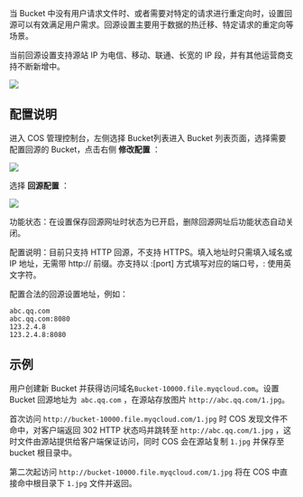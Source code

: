 当 Bucket 中没有用户请求文件时、或者需要对特定的请求进行重定向时，设置回源可以有效满足用户需求。回源设置主要用于数据的热迁移、特定请求的重定向等场景。

当前回源设置支持源站 IP 为电信、移动、联通、长宽的 IP 段，并有其他运营商支持不断新增中。

![](http://imgcache.tcecqpoc.fsphere.cn/image/mccdn.qcloud.com/img5697c84160bd9.png)

## 配置说明

进入 COS 管理控制台，左侧选择 Bucket列表进入 Bucket 列表页面，选择需要配置回源的 Bucket，点击右侧 **修改配置** ：

![](http://imgcache.tcecqpoc.fsphere.cn/image/mccdn.qcloud.com/static/img/61e098cb598ef0ad578becdac5ae4e4b/image.jpg)

选择 **回源配置** ：

![](http://imgcache.tcecqpoc.fsphere.cn/image/mccdn.qcloud.com/static/img/f73fe999faebfc45bd4cdac493d32b4a/image.jpg)

功能状态：在设置保存回源网址时状态为已开启，删除回源网址后功能状态自动关闭。

配置说明：目前只支持 HTTP 回源，不支持 HTTPS。填入地址时只需填入域名或 IP 地址，无需带 http:// 前缀。亦支持以 :[port] 方式填写对应的端口号，: 使用英文字符。

配置合法的回源设置地址，例如：
```
abc.qq.com
abc.qq.com:8080
123.2.4.8
123.2.4.8:8080
```

## 示例
用户创建新 Bucket 并获得访问域名`Bucket-10000.file.myqcloud.com`。设置 Bucket 回源地址为` abc.qq.com` ，在源站存放图片 `http://abc.qq.com/1.jpg`。

首次访问 `http://bucket-10000.file.myqcloud.com/1.jpg` 时 COS 发现文件不命中，对客户端返回 302 HTTP 状态吗并跳转至 `http://abc.qq.com/1.jpg` ，这时文件由源站提供给客户端保证访问，同时 COS 会在源站复制 `1.jpg` 并保存至 bucket 根目录中。

第二次起访问 `http://bucket-10000.file.myqcloud.com/1.jpg` 将在 COS 中直接命中根目录下 `1.jpg` 文件并返回。


